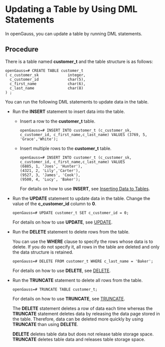 # Updating a Table by Using DML Statements<a name="EN-US_TOPIC_0289900189"></a>

In openGauss, you can update a table by running DML statements.

## Procedure<a name="en-us_topic_0283136592_en-us_topic_0237121139_en-us_topic_0165787111_section6970183123711"></a>

There is a table named  **customer\_t**  and the table structure is as follows:

```
openGauss=# CREATE TABLE customer_t
( c_customer_sk             integer,   
  c_customer_id             char(5),    
  c_first_name              char(6),    
  c_last_name               char(8) 
) ;
```

You can run the following DML statements to update data in the table.

-   Run the  **INSERT**  statement to insert data into the table.
    -   Insert a row to the  **customer\_t**  table.

        ```
        openGauss=# INSERT INTO customer_t (c_customer_sk, c_customer_id, c_first_name,c_last_name) VALUES (3769, 5, 'Grace','White');
        ```

    -   Insert multiple rows to the  **customer\_t**  table.

        ```
        openGauss=# INSERT INTO customer_t (c_customer_sk, c_customer_id, c_first_name,c_last_name) VALUES    
        (6885, 1, 'Joes', 'Hunter'),    
        (4321, 2, 'Lily','Carter'),    
        (9527, 3, 'James', 'Cook'),
        (9500, 4, 'Lucy', 'Baker');
        ```

        For details on how to use  **INSERT**, see  [Inserting Data to Tables](../DatabaseAdministrationGuide/inserting-data-to-tables.md).


-   Run the  **UPDATE**  statement to update data in the table. Change the value of the  **c\_customer\_id**  column to  **0**.

    ```
    openGauss=# UPDATE customer_t SET c_customer_id = 0;
    ```

    For details on how to use  **UPDATE**, see  [UPDATE](../SQLReference/update.md).

-   Run the  **DELETE**  statement to delete rows from the table.

    You can use the  **WHERE**  clause to specify the rows whose data is to delete. If you do not specify it, all rows in the table are deleted and only the data structure is retained.

    ```
    openGauss=# DELETE FROM customer_t WHERE c_last_name = 'Baker';
    ```

    For details on how to use  **DELETE**, see  [DELETE](../SQLReference/delete.md).

-   Run the  **TRUNCATE**  statement to delete all rows from the table.

    ```
    openGauss=# TRUNCATE TABLE customer_t;
    ```

    For details on how to use  **TRUNCATE**, see  [TRUNCATE](../SQLReference/truncate.md).

    The  **DELETE**  statement deletes a row of data each time whereas the  **TRUNCATE**  statement deletes data by releasing the data page stored in the table. Therefore, data can be deleted more quickly by using  **TRUNCATE**  than using  **DELETE**.

    **DELETE**  deletes table data but does not release table storage space.  **TRUNCATE**  deletes table data and releases table storage space.


